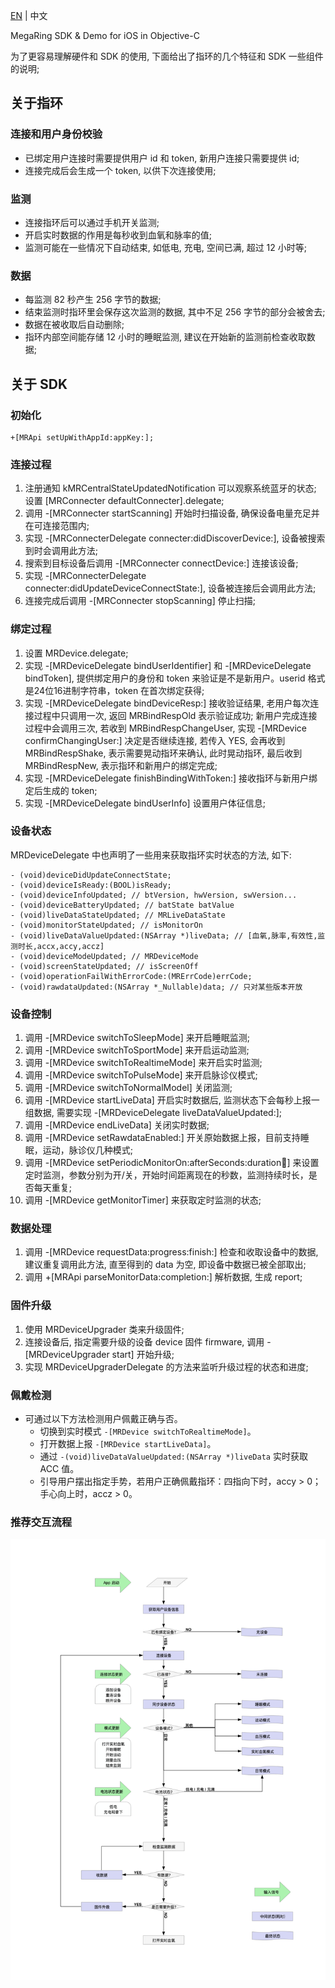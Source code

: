[EN](./README.md) | 中文

MegaRing SDK & Demo for iOS in Objective-C

为了更容易理解硬件和 SDK 的使用, 下面给出了指环的几个特征和 SDK 一些组件的说明;

## 关于指环
### 连接和用户身份校验
- 已绑定用户连接时需要提供用户 id 和 token, 新用户连接只需要提供 id; 
- 连接完成后会生成一个 token, 以供下次连接使用;

### 监测
- 连接指环后可以通过手机开关监测; 
- 开启实时数据的作用是每秒收到血氧和脉率的值; 
- 监测可能在一些情况下自动结束, 如低电, 充电, 空间已满, 超过 12 小时等;

### 数据
- 每监测 82 秒产生 256 字节的数据; 
- 结束监测时指环里会保存这次监测的数据, 其中不足 256 字节的部分会被舍去; 
- 数据在被收取后自动删除; 
- 指环内部空间能存储 12 小时的睡眠监测, 建议在开始新的监测前检查收取数据;

## 关于 SDK

### 初始化

	+[MRApi setUpWithAppId:appKey:];

### 连接过程

1. 注册通知 kMRCentralStateUpdatedNotification 可以观察系统蓝牙的状态; 设置 [MRConnecter defaultConnecter].delegate;
2. 调用 -[MRConnecter startScanning] 开始时扫描设备, 确保设备电量充足并在可连接范围内;
3. 实现 -[MRConnecterDelegate connecter:didDiscoverDevice:], 设备被搜索到时会调用此方法;
4. 搜索到目标设备后调用 -[MRConnecter connectDevice:] 连接该设备;
5. 实现 -[MRConnecterDelegate connecter:didUpdateDeviceConnectState:], 设备被连接后会调用此方法;
6. 连接完成后调用 -[MRConnecter stopScanning] 停止扫描;


### 绑定过程

1. 设置 MRDevice.delegate;
2. 实现 -[MRDeviceDelegate bindUserIdentifier] 和 -[MRDeviceDelegate bindToken], 提供绑定用户的身份和 token 来验证是不是新用户。userid 格式是24位16进制字符串，token 在首次绑定获得;
3. 实现 -[MRDeviceDelegate bindDeviceResp:] 接收验证结果, 老用户每次连接过程中只调用一次, 返回 MRBindRespOld 表示验证成功; 新用户完成连接过程中会调用三次, 若收到 MRBindRespChangeUser, 实现 -[MRDevice confirmChangingUser:] 决定是否继续连接, 若传入 YES, 会再收到 MRBindRespShake, 表示需要晃动指环来确认, 此时晃动指环, 最后收到 MRBindRespNew, 表示指环和新用户的绑定完成;
4. 实现 -[MRDeviceDelegate finishBindingWithToken:] 接收指环与新用户绑定后生成的 token; 
5. 实现 -[MRDeviceDelegate bindUserInfo] 设置用户体征信息;

### 设备状态

MRDeviceDelegate 中也声明了一些用来获取指环实时状态的方法, 如下:
	
	- (void)deviceDidUpdateConnectState;
	- (void)deviceIsReady:(BOOL)isReady;
	- (void)deviceInfoUpdated; // btVersion, hwVersion, swVersion...
	- (void)deviceBatteryUpdated; // batState batValue
	- (void)liveDataStateUpdated; // MRLiveDataState
	- (void)monitorStateUpdated; // isMonitorOn
	- (void)liveDataValueUpdated:(NSArray *)liveData; // [血氧,脉率,有效性,监测时长,accx,accy,accz]
	- (void)deviceModeUpdated; // MRDeviceMode
	- (void)screenStateUpdated; // isScreenOff
	- (void)operationFailWithErrorCode:(MRErrCode)errCode; 
	- (void)rawdataUpdated:(NSArray *_Nullable)data; // 只对某些版本开放

### 设备控制
1. 调用 -[MRDevice switchToSleepMode] 来开启睡眠监测;
2. 调用 -[MRDevice switchToSportMode] 来开启运动监测;
3. 调用 -[MRDevice switchToRealtimeMode] 来开启实时监测;
4. 调用 -[MRDevice switchToPulseMode] 来开启脉诊仪模式;
5. 调用 -[MRDevice switchToNormalModel] 关闭监测;
6. 调用 -[MRDevice startLiveData] 开启实时数据后, 监测状态下会每秒上报一组数据, 需要实现 -[MRDeviceDelegate liveDataValueUpdated:];
7. 调用 -[MRDevice endLiveData] 关闭实时数据;
8. 调用 -[MRDevice setRawdataEnabled:] 开关原始数据上报，目前支持睡眠，运动，脉诊仪几种模式;
9. 调用 -[MRDevice setPeriodicMonitorOn:afterSeconds:duration:repeat:] 来设置定时监测，参数分别为开/关，开始时间距离现在的秒数，监测持续时长，是否每天重复;
10. 调用 -[MRDevice getMonitorTimer] 来获取定时监测的状态;

### 数据处理
1. 调用 -[MRDevice requestData:progress:finish:] 检查和收取设备中的数据, 建议重复调用此方法, 直至得到的 data 为空, 即设备中数据已被全部取出;
2. 调用 +[MRApi parseMonitorData:completion:] 解析数据, 生成 report;

### 固件升级
1. 使用 MRDeviceUpgrader 类来升级固件;
2. 连接设备后, 指定需要升级的设备 device 固件 firmware, 调用 -[MRDeviceUpgrader start] 开始升级;
3. 实现 MRDeviceUpgraderDelegate 的方法来监听升级过程的状态和进度;

### 佩戴检测
* 可通过以下方法检测用户佩戴正确与否。
	* 切换到实时模式 `-[MRDevice switchToRealtimeMode]`。
	* 打开数据上报 `-[MRDevice startLiveData]`。
	* 通过 `-(void)liveDataValueUpdated:(NSArray *)liveData` 实时获取 ACC 值。
	* 引导用户摆出指定手势，若用户正确佩戴指环：四指向下时，accy > 0；手心向上时，accz > 0。

### 推荐交互流程

![流程图](./流程图.png)




